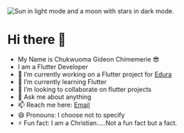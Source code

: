 <picture>
  <source media="(prefers-color-scheme: dark)" srcset="https://user-images.githubusercontent.com/25423296/163456776-7f95b81a-f1ed-45f7-b7ab-8fa810d529fa.png">
  <source media="(prefers-color-scheme: light)" srcset="https://user-images.githubusercontent.com/25423296/163456779-a8556205-d0a5-45e2-ac17-42d089e3c3f8.png">
  <img alt="Sun in light mode and a moon with stars in dark mode." src="https://user-images.githubusercontent.com/25423296/163456779-a8556205-d0a5-45e2-ac17-42d089e3c3f8.png">
</picture>

# Hi there 👋
- My Name is Chukwuoma Gideon Chimemerie 😎
- I am a Flutter Developer
- 🔭 I’m currently working on a Flutter project for [Edura](https://github.com/Edura-ng)
- 🌱 I’m currently learning Flutter
- 👯 I’m looking to collaborate on flutter projects
- 💬 Ask me about anything
- 📫 Reach me here: [Email](mailto:egideonchuks@gmail.com)
- 😄 Pronouns: I choose not to specify
- ⚡ Fun fact: I am a Christian.....Not a fun fact but a fact. 
